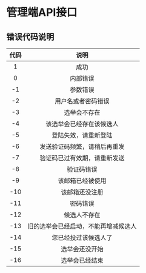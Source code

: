 # 管理端API接口

## 错误代码说明

| 代码 | 说明 |
|:--:|:--:|
| 1 | 成功 |
| 0 | 内部错误 |
| -1 | 参数错误 |
| -2 | 用户名或者密码错误 | 
| -3 | 选举会不存在 | 
| -4 | 该选举会已经存在该候选人 | 
| -5 | 登陆失效，请重新登陆 | 
| -6 | 发送验证码频繁，请稍后再重发 | 
| -7 | 验证码已过有效期，请重新发送 |
| -8 | 验证码错误 |
| -9 | 该邮箱已经被使用 |
| -10 | 该邮箱还没注册 |
| -11 | 密码错误 |
| -12 | 候选人不存在 |
| -13 | 旧的选举会已经启动，不能再增减候选人 |
| -14 | 您已经投过该候选人了 |
| -15 | 选举会还没开始 |
| -16 | 选举会已经结束 |